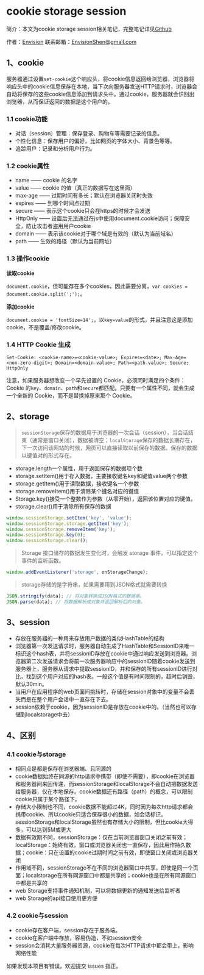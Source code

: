# cookie storage session

简介：本文为cookie storage session相关笔记，完整笔记详见[Github](https://github.com/MrEnvision/Front-end_learning_notes)

作者：[Envision](https://github.com/MrEnvision) 联系邮箱：[EnvisionShen@gmail.com](mailto:EnvisionShen@gmail.com)

## 1、cookie

服务器通过设置`set-cookie`这个响应头，将cookie信息返回给浏览器，浏览器将响应头中的cookie信息保存在本地，当下次向服务器发送HTTP请求时，浏览器会自动将保存的这些cookie信息添加到请求头中。通过cookie，服务器就会识别出浏览器，从而保证返回的数据是这个用户的。

### 1.1 cookie功能

* 对话（session）管理：保存登录、购物车等需要记录的信息。
* 个性化信息：保存用户的偏好，比如网页的字体大小、背景色等等。
* 追踪用户：记录和分析用户行为。

### 1.2 cookie属性

* name —— cookie 的名字
* value —— cookie 的值（真正的数据写在这里面）
* max-age —— 过期时间有多长；默认在浏览器关闭时失效
* expires —— 到哪个时间点过期
* secure —— 表示这个cookie只会在https的时候才会发送
* HttpOnly —— 设置后无法通过在js中使用document.cookie访问；保障安全，防止攻击者盗用用户cookie
* domain —— 表示该cookie对于哪个域是有效的（默认为当前域名） 
* path —— 生效的路径（默认为当前网址）

### 1.3 操作cookie

**读取cookie**

`document.cookie`，但可能存在多个cookies，因此需要分离，`var cookies = document.cookie.split(';');`。

**添加cookie**

`document.cookie = 'fontSize=14';`，以`key=value`的形式，并且注意这是添加cookie，不是覆盖/修改cookie。

### 1.4 HTTP Cookie 生成

`Set-Cookie: <cookie-name>=<cookie-value>; Expires=<date>; Max-Age=<non-zero-digit>; Domain=<domain-value>; Path=<path-value>; Secure; HttpOnly`

注意，如果服务器想改变一个早先设置的 Cookie，必须同时满足四个条件：Cookie 的`key`、`domain`、`path`和`secure`都匹配。只要有一个属性不同，就会生成一个全新的 Cookie，而不是替换掉原来那个 Cookie。

## 2、storage

> `sessionStorage`保存的数据用于浏览器的一次会话（session），当会话结束（通常是窗口关闭），数据被清空；`localStorage`保存的数据长期存在，下一次访问该网站的时候，网页可以直接读取以前保存的数据。保存的数据以键值对的形式存在。

* storage.length一个属性，用于返回保存的数据项个数
* storage.setItem\(\)用于存入数据，主要接收键名key和键值value两个参数
* storage.getItem\(\)用于读取数据，接收键名一个参数
* storage.removeItem\(\)用于清除某个键名对应的键值
* Storage.key\(\)接受一个整数作为参数（从零开始），返回该位置对应的键值。
* storage.clear\(\)用于清除所有保存的数据

```javascript
window.sessionStorage.setItem('key', 'value'); 
window.sessionStorage.storage.getItem('key');
window.sessionStorage.removeItem('key');
window.sessionStorage.key(0);
window.sessionStorage.clear();
```

> Storage 接口储存的数据发生变化时，会触发 storage 事件，可以指定这个事件的监听函数。

```javascript
window.addEventListener('storage', onStorageChange);
```

> storage存储的是字符串，如果需要用到JSON格式就需要转换

```javascript
JSON.stringify(data); // 将对象转换成JSON格式的数据串。
JSON.parse(data); // 将数据解析成对象并返回解析后的对象。
```

## 3、session

* 存放在服务器的一种用来存放用户数据的类似HashTable的结构
* 浏览器第一次发送请求时，服务器自动生成了HashTable和SessionID来唯一标识这个hash表，并将sessionID存放在cookie中通过响应发送到浏览器。浏览器第二次发送请求会将前一次服务器响应中的sessionID随着cookie发送到服务器上，服务器从请求中提取sessionID，并和保存的所有sessionID进行对比，找到这个用户对应的hash表。一般这个值是有时间限制的，超时后销毁，默认30min。
* 当用户在应用程序的web页面间挑转时，存储在session对象中的变量不会丢失而是在整个用户会话中一直存在下去。
* session依赖于cookie，因为sessionID是存放在cookie中的。（当然也可以存储到localstorage中去）

## 4、区别

### 4.1 cookie与storage

* 相同点是都是保存在浏览器端、且同源的
* cookie数据始终在同源的http请求中携带（即使不需要），即cookie在浏览器和服务器间来回传递，而sessionStorage和localStorage不会自动把数据发送给服务器，仅在本地保存。cookie数据还有路径（path）的概念，可以限制cookie只属于某个路径下。
* 存储大小限制也不同，cookie数据不能超过4K，同时因为每次http请求都会携带cookie、所以cookie只适合保存很小的数据，如会话标识。sessionStorage和localStorage虽然也有存储大小的限制，但比cookie大得多，可以达到5M或更大
* 数据有效期不同，sessionStorage：仅在当前浏览器窗口关闭之前有效；localStorage：始终有效，窗口或浏览器关闭也一直保存，因此用作持久数据；cookie：只在设置的cookie过期时间之前有效，即使窗口关闭或浏览器关闭
* 作用域不同，sessionStorage不在不同的浏览器窗口中共享，即使是同一个页面；localstorage在所有同源窗口中都是共享的；cookie也是在所有同源窗口中都是共享的
* web Storage支持事件通知机制，可以将数据更新的通知发送给监听者
* web Storage的api接口使用更方便

### 4.2 cookie与session

* cookie存在客户端，session存在于服务端。
* cookie在客户端中存放，容易伪造，不如session安全
* session会消耗大量服务器资源，cookie在每次HTTP请求中都会带上，影响网络性能

如果发现本项目有错误，欢迎提交 issues 指正。

